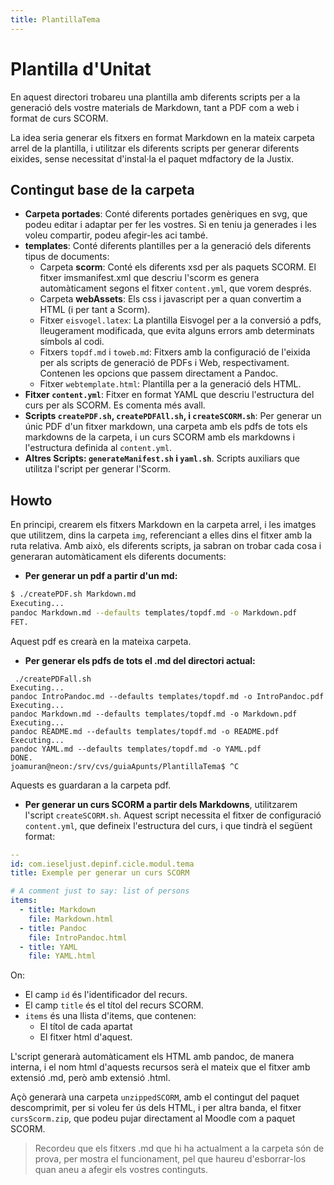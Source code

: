 ```yaml
---
title: PlantillaTema
---
```


# Plantilla d'Unitat

En aquest directori trobareu una plantilla amb diferents scripts per a la generació dels vostre materials de Markdown, tant a PDF com a web i format de curs SCORM.

La idea seria generar els fitxers en format Markdown en la mateix carpeta arrel de la plantilla, i utilitzar els diferents scripts per generar diferents eixides, sense necessitat d'instal·la el paquet mdfactory de la Justix.

## Contingut base de la carpeta

* **Carpeta portades**: Conté diferents portades genèriques en svg, que podeu editar i adaptar per fer les vostres. Si en teniu ja generades i les voleu compartir, podeu afegir-les aci també.
* **templates**:  Conté diferents plantilles per a la generació dels diferents tipus de documents:
  * Carpeta **scorm**: Conté els diferents xsd per als paquets SCORM. El fitxer imsmanifest.xml que descriu l'scorm es genera automàticament segons el fitxer `content.yml`, que vorem després.
  * Carpeta **webAssets**: Els css i javascript per a quan convertim a HTML (i per tant a Scorm).
  * Fitxer `eisvogel.latex`: La plantilla Eisvogel per a la conversió a pdfs, lleugerament modificada, que evita alguns errors amb determinats símbols al codi.
  * Fitxers `topdf.md` i `toweb.md`: Fitxers amb la configuració de l'eixida per als scripts de generació de PDFs i Web, respectivament. Contenen les opcions que passem directament a Pandoc.
  * Fitxer `webtemplate.html`: Plantilla per a la generació dels HTML.
* **Fitxer `content.yml`**: Fitxer en format YAML que descriu l'estructura del curs per als SCORM. Es comenta més avall.
* **Scripts `createPDF.sh`, `createPDFAll.sh`, i `createSCORM.sh`**: Per generar un únic PDF d'un fitxer markdown, una carpeta amb els pdfs de tots els markdowns de la carpeta, i un curs SCORM amb els markdowns i l'estructura definida al `content.yml`.
* **Altres Scripts: `generateManifest.sh` i `yaml.sh`**. Scripts auxiliars que utilitza l'script per generar l'Scorm.


## Howto

En principi, crearem els fitxers Markdown en la carpeta arrel, i les imatges que utilitzem, dins la carpeta `img`, referenciant a elles dins el fitxer amb la ruta relativa. Amb això, els diferents scripts, ja sabran on trobar cada cosa i generaran automàticament els diferents documents:

* **Per generar un pdf a partir d'un md:**

```sh
$ ./createPDF.sh Markdown.md 
Executing...
pandoc Markdown.md --defaults templates/topdf.md -o Markdown.pdf
FET.
```

Aquest pdf es crearà en la mateixa carpeta.

* **Per generar els pdfs de tots el .md del directori actual:**

```
 ./createPDFall.sh 
Executing...
pandoc IntroPandoc.md --defaults templates/topdf.md -o IntroPandoc.pdf
Executing...
pandoc Markdown.md --defaults templates/topdf.md -o Markdown.pdf
Executing...
pandoc README.md --defaults templates/topdf.md -o README.pdf
Executing...
pandoc YAML.md --defaults templates/topdf.md -o YAML.pdf
DONE.
joamuran@neon:/srv/cvs/guiaApunts/PlantillaTema$ ^C
```

Aquests es guardaran a la carpeta pdf.


* **Per generar un curs SCORM a partir dels Markdowns**, utilitzarem l'script `createSCORM.sh`. Aquest script necessita el fitxer de configuració `content.yml`, que defineix l'estructura del curs, i que tindrà el següent format:

```yaml
--
id: com.ieseljust.depinf.cicle.modul.tema
title: Exemple per generar un curs SCORM

# A comment just to say: list of persons
items:
  - title: Markdown
    file: Markdown.html
  - title: Pandoc
    file: IntroPandoc.html
  - title: YAML
    file: YAML.html
```

On:

* El camp `id` és l'identificador del recurs.
* El camp `title` és el títol del recurs SCORM.
* `items` és una llista d'items, que contenen:
    * El títol de cada apartat
    * El fitxer html d'aquest.

L'script generarà automàticament els HTML amb pandoc, de manera interna, i el nom html d'aquests recursos serà el mateix que el fitxer amb extensió .md, però amb extensió .html.

Açò generarà una carpeta `unzippedSCORM`, amb el contingut del paquet descomprimit, per si voleu fer ús dels HTML, i per altra banda, el fitxer `cursScorm.zip`, que podeu pujar directament al Moodle com a paquet SCORM. 

>
> Recordeu que els fitxers .md que hi ha actualment a la carpeta són de prova, per mostra el funcionament, pel que haureu d'esborrar-los quan aneu a afegir els vostres continguts.
>


